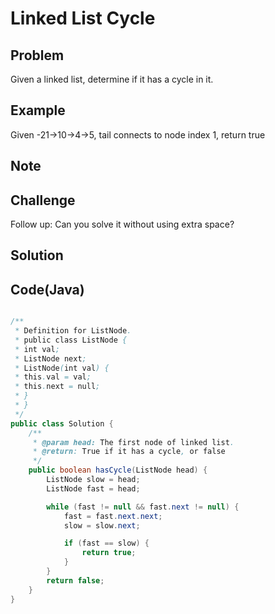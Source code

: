 Linked List Cycle
===


Problem
-------

Given a linked list, determine if it has a cycle in it.

Example
-------

Given -21->10->4->5, tail connects to node index 1, return true

Note
---------

Challenge
---------

Follow up:
Can you solve it without using extra space?

Solution
--------



Code(Java)
----------

```java

/**
 * Definition for ListNode.
 * public class ListNode {
 * int val;
 * ListNode next;
 * ListNode(int val) {
 * this.val = val;
 * this.next = null;
 * }
 * }
 */
public class Solution {
    /**
     * @param head: The first node of linked list.
     * @return: True if it has a cycle, or false
     */
    public boolean hasCycle(ListNode head) {
        ListNode slow = head;
        ListNode fast = head;

        while (fast != null && fast.next != null) {
            fast = fast.next.next;
            slow = slow.next;

            if (fast == slow) {
                return true;
            }
        }
        return false;
    }
}

```